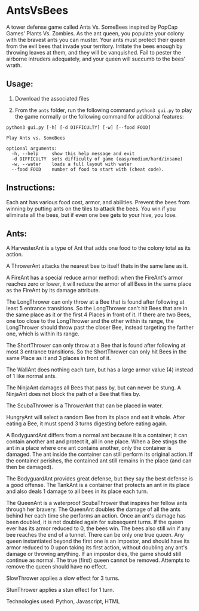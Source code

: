 # AntsVsBees

A tower defense game called Ants Vs. SomeBees inspired by PopCap Games' Plants Vs. Zombies. As the ant queen, you populate your colony with the bravest ants you can muster. Your ants must protect their queen from the evil bees that invade your territory. Irritate the bees enough by throwing leaves at them, and they will be vanquished. Fail to pester the airborne intruders adequately, and your queen will succumb to the bees' wrath.

## Usage:

1. Download the associated files

2. From the `ants` folder, run the following command `python3 gui.py` to play the game normally or the following command for additional features:

```
python3 gui.py [-h] [-d DIFFICULTY] [-w] [--food FOOD]

Play Ants vs. SomeBees

optional arguments:
  -h, --help     show this help message and exit
  -d DIFFICULTY  sets difficulty of game (easy/medium/hard/insane)
  -w, --water    loads a full layout with water
  --food FOOD    number of food to start with (cheat code).
```

## Instructions:

Each ant has various food cost, armor, and abilities. Prevent the bees from winning by putting ants on the tiles to attack the bees. You win if you eliminate all the bees, but if even one bee gets to your hive, you lose.

## Ants:

A HarvesterAnt is a type of Ant that adds one food to the colony total as its action.

A ThrowerAnt attacks the nearest bee to itself thats in the same lane as it.

A FireAnt has a special reduce armor method: when the FireAnt's armor reaches zero or lower, it will reduce the armor of all Bees in the same place as the FireAnt by its damage attribute.

The LongThrower can only throw at a Bee that is found after following at least 5 entrance transitions. So the LongThrower can't hit Bees that are in the same place as it or the first 4 Places in front of it. If there are two Bees, one too close to the LongThrower and the other within its range, the LongThrower should throw past the closer Bee, instead targeting the farther one, which is within its range.

The ShortThrower can only throw at a Bee that is found after following at most 3 entrance transitions. So the ShortThrower can only hit Bees in the same Place as it and 3 places in front of it.

The WallAnt does nothing each turn, but has a large armor value (4) instead of 1 like normal ants.

The NinjaAnt damages all Bees that pass by, but can never be stung. A NinjaAnt does not block the path of a Bee that flies by.

The ScubaThrower is a ThrowerAnt that can be placed in water.

HungryAnt will select a random Bee from its place and eat it whole. After eating a Bee, it must spend 3 turns digesting before eating again.

A BodyguardAnt differs from a normal ant because it is a container; it can contain another ant and protect it, all in one place. When a Bee stings the ant in a place where one ant contains another, only the container is damaged. The ant inside the container can still perform its original action. If the container perishes, the contained ant still remains in the place (and can then be damaged).

The BodyguardAnt provides great defense, but they say the best defense is a good offense. The TankAnt is a container that protects an ant in its place and also deals 1 damage to all bees in its place each turn.

The QueenAnt is a waterproof ScubaThrower that inspires her fellow ants through her bravery. The QueenAnt doubles the damage of all the ants behind her each time she performs an action. Once an ant's damage has been doubled, it is not doubled again for subsequent turns. If the queen ever has its armor reduced to 0, the bees win. The bees also still win if any bee reaches the end of a tunnel. There can be only one true queen. Any queen instantiated beyond the first one is an impostor, and should have its armor reduced to 0 upon taking its first action, without doubling any ant's damage or throwing anything. If an impostor dies, the game should still continue as normal. The true (first) queen cannot be removed. Attempts to remove the queen should have no effect.

SlowThrower applies a slow effect for 3 turns.

StunThrower applies a stun effect for 1 turn.

Technologies used: Python, Javascript, HTML